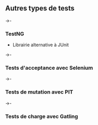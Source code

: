 ## Autres types de tests

->-

### TestNG

* Librairie alternative à JUnit

->-

### Tests d'acceptance avec Selenium

->-

### Tests de mutation avec PIT

->-

### Tests de charge avec Gatling
